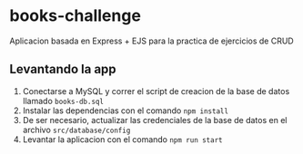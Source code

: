 # books-challenge
Aplicacion basada en Express + EJS para la practica de ejercicios de CRUD

## Levantando la app
1. Conectarse a MySQL y correr el script de creacion de la base de datos llamado `books-db.sql`
2. Instalar las dependencias con el comando `npm install`
3. De ser necesario, actualizar las credenciales de la base de datos en el archivo `src/database/config`
4. Levantar la aplicacion con el comando `npm run start`
